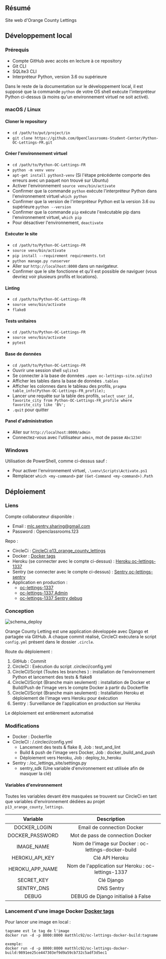 ## Résumé

Site web d'Orange County Lettings

## Développement local

### Prérequis

- Compte GitHub avec accès en lecture à ce repository
- Git CLI
- SQLite3 CLI
- Interpréteur Python, version 3.6 ou supérieure

Dans le reste de la documentation sur le développement local, il est supposé que la commande `python` de votre OS shell exécute l'interpréteur Python ci-dessus (à moins qu'un environnement virtuel ne soit activé).

### macOS / Linux

#### Cloner le repository

- `cd /path/to/put/project/in`
- `git clone https://github.com/OpenClassrooms-Student-Center/Python-OC-Lettings-FR.git`

#### Créer l'environnement virtuel

- `cd /path/to/Python-OC-Lettings-FR`
- `python -m venv venv`
- `apt-get install python3-venv` (Si l'étape précédente comporte des erreurs avec un paquet non trouvé sur Ubuntu)
- Activer l'environnement `source venv/bin/activate`
- Confirmer que la commande `python` exécute l'interpréteur Python dans l'environnement virtuel
`which python`
- Confirmer que la version de l'interpréteur Python est la version 3.6 ou supérieure `python --version`
- Confirmer que la commande `pip` exécute l'exécutable pip dans l'environnement virtuel, `which pip`
- Pour désactiver l'environnement, `deactivate`

#### Exécuter le site

- `cd /path/to/Python-OC-Lettings-FR`
- `source venv/bin/activate`
- `pip install --requirement requirements.txt`
- `python manage.py runserver`
- Aller sur `http://localhost:8000` dans un navigateur.
- Confirmer que le site fonctionne et qu'il est possible de naviguer (vous devriez voir plusieurs profils et locations).

#### Linting

- `cd /path/to/Python-OC-Lettings-FR`
- `source venv/bin/activate`
- `flake8`

#### Tests unitaires

- `cd /path/to/Python-OC-Lettings-FR`
- `source venv/bin/activate`
- `pytest`

#### Base de données

- `cd /path/to/Python-OC-Lettings-FR`
- Ouvrir une session shell `sqlite3`
- Se connecter à la base de données `.open oc-lettings-site.sqlite3`
- Afficher les tables dans la base de données `.tables`
- Afficher les colonnes dans le tableau des profils, `pragma table_info(Python-OC-Lettings-FR_profile);`
- Lancer une requête sur la table des profils, `select user_id, favorite_city from
  Python-OC-Lettings-FR_profile where favorite_city like 'B%';`
- `.quit` pour quitter

#### Panel d'administration

- Aller sur `http://localhost:8000/admin`
- Connectez-vous avec l'utilisateur `admin`, mot de passe `Abc1234!`

### Windows

Utilisation de PowerShell, comme ci-dessus sauf :

- Pour activer l'environnement virtuel, `.\venv\Scripts\Activate.ps1` 
- Remplacer `which <my-command>` par `(Get-Command <my-command>).Path`

## Déploiement

### Liens

Compte collaborateur disponible :
- Email : mlc.sentry.sharing@gmail.com
- Password : Openclassrooms.123

Repo :
- CircleCi : [CircleCi p13_orange_county_lettings](https://app.circleci.com/pipelines/github/MatthLC/p13_orange_county_lettings)
- Docker : [Docker tags](https://hub.docker.com/r/matthlc92/oc-lettings-docker-build/tags)
- Heroku (se connecter avec le compte ci-dessus) : [Heroku oc-lettings-1337](https://dashboard.heroku.com/apps/oc-lettings-1337)
- Sentry (se connecter avec le compte ci-dessus) : [Sentry oc-lettings-sentry](https://sentry.io/organizations/student-x52/issues/)
- Application en production : 
  - [oc-lettings-1337](https://oc-lettings-1337.herokuapp.com/)
  - [oc-lettings-1337 Admin](https://oc-lettings-1337.herokuapp.com/admin/)
  - [oc-lettings-1337 Sentry debug](https://oc-lettings-1337.herokuapp.com/sentry-debug/)


### Conception
![schema_deploy](https://user-images.githubusercontent.com/85108007/175058909-d16d216b-7e44-4a42-ad4b-31362c1eaa8a.PNG)

Orange County Letting est une application développée avec Django et partagée via GitHub. A chaque commit réalisé, CircleCI exécutera le script `config.yml` présent dans le dossier `.circle`.

Route du déploiement :
1. GitHub : Commit
2. CircleCI : Exécution du script .circleci/config.yml
3. CircleCI/Script (Toutes les branches ) : installation de l'environnement Python et lancement des tests & flake8
4. CircleCI/Script (Branche main seulement) : installation de Docker et Build/Push de l'image vers le compte Docker à partir du Dockerfile
5. CircleCI/Script (Branche main seulement) : Installation Heroku et déploiement de l'image vers Heroku pour éxécution
6. Sentry : Surveillance de l'application en production sur Heroku

Le déploiement est entièrement automatisé

### Modifications

- Docker : Dockerfile
- CircleCI : /.circleci/config.yml
  - Lancement des tests & flake 8, Job : test_and_lint
  - Build & push de l'image vers Docker, Job : docker_build_and_push
  - Déploiement vers Heroku, Job : deploy_to_heroku
- Sentry : /oc_lettings_site/settings.py
  - sentry_sdk (Une variable d'environnement est utilisée afin de masquer la clé)

#### Variables d'environnement
Toutes les variables devant être masquées se trouvent sur CircleCi en tant que variables d'environnement dédiées au projet `p13_orange_county_lettings`.

| Variable | Description |
| :---: | :---: |
| DOCKER_LOGIN | Email de connection Docker |
| DOCKER_PASSWORD | Mot de pass de connection Docker |
| IMAGE_NAME | Nom de l'image sur Docker : oc-lettings-docker-build |
| HEROKU_API_KEY | Clé API Heroku |
| HEROKU_APP_NAME | Nom de l'application sur Heroku : oc-lettings-1337 |
| SECRET_KEY | Clé Django |
| SENTRY_DNS | DNS Sentry |
| DEBUG | DEBUG de Django initialisé à False |

### Lancement d'une image Docker [Docker tags](https://hub.docker.com/r/matthlc92/oc-lettings-docker-build/tags)

Pour lancer une image en local :
```
tagname est le tag de l'image 
docker run -d -p 8000:8000 matthlc92/oc-lettings-docker-build:tagname

exemple:
docker run -d -p 8000:8000 matthlc92/oc-lettings-docker-build:9891ee25ce447303ef9d9a59cb732c5adf3d5ec1
```
